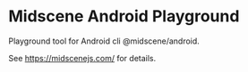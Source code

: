 # Midscene Android Playground

Playground tool for Android cli @midscene/android.

See https://midscenejs.com/ for details.
